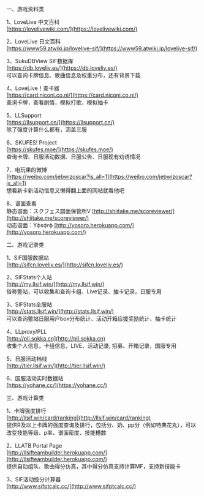 一、游戏资料类  

1、LoveLive 中文百科  
[https://lovelivewiki.com/](https://lovelivewiki.com/)  

2、LoveLive 日文百科  
[https://www59.atwiki.jp/lovelive-sif/](https://www59.atwiki.jp/lovelive-sif/)  

3、SukuDBView SIF数据库  
[https://db.loveliv.es/](https://db.loveliv.es/)  
可以查询卡牌信息、歌曲信息及权重分布，还有背景下载  

4、LoveLive！查卡器  
[https://card.niconi.co.ni/](https://card.niconi.co.ni/)  
查询卡牌，查看剧情，模拟打歌，模拟抽卡  

5、LLSupport  
[https://llsupport.cn/](https://llsupport.cn/)  
除了强度计算什么都有，涵盖三服  

6、SKUFES! Project  
[https://skufes.moe/](https://skufes.moe/)  
查询卡牌、日服活动数据、日服公告、日服现有劝诱情况  

7、电玩果的微博  
[https://weibo.com/jebwizoscar?is_all=1](https://weibo.com/jebwizoscar?is_all=1)  
想看新卡新活动信息又懒得翻上面的网站就看他吧  

8、谱面查看  
静态谱面：スクフェス譜面保管所V [http://shiitake.me/scoreviewer/](http://shiitake.me/scoreviewer/)  
动态谱面：Yϕsϕrϕ [http://yosoro.herokuapp.com/](http://yosoro.herokuapp.com/)  


二、游戏记录类  

1、SIF国服数据站  
[http://sifcn.loveliv.es/](http://sifcn.loveliv.es/)  

2、SIFStats个人站  
[http://my.llsif.win/](http://my.llsif.win/)  
俗称鳖站，可以收集和查询卡组、Live记录、抽卡记录，日服专用  

3、SIFStats全服站  
[http://stats.llsif.win/](http://stats.llsif.win/)  
可以查询鳖站日服用户box分布统计、活动开箱应援奖励统计、抽卡统计  

4、LLproxy/PLL  
[http://pll.sokka.cn](http://pll.sokka.cn)  
收集个人信息，卡组信息，LIVE、活动记录, 招募、开箱记录，国服专用  

5、日服活动档线  
[http://tier.llsif.win/](http://tier.llsif.win/)  

6、国服活动实时数据站  
[https://yohane.cc/](https://yohane.cc/)  

三、游戏计算类  

1、卡牌强度排行  
[http://llsif.win/card/ranking](http://llsif.win/card/ranking)  
提供R及以上卡牌的强度查询及排行，包括分、奶、pp分（例如特典花丸），可以改变技能等级、p率、谱面密度、技能槽数  

2、LLATB Portal Page  
[http://llsifteambuilder.herokuapp.com/](http://llsifteambuilder.herokuapp.com/)  
提供自动组队、歌曲得分仿真，其中得分仿真支持计算MF，支持新技能卡  

3、SIF活动控分计算器  
[http://www.sifptcalc.cc/](http://www.sifptcalc.cc/)  
